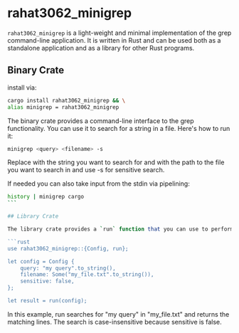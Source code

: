 # rahat3062_minigrep

`rahat3062_minigrep` is a light-weight and minimal implementation of the grep command-line application. It is written in Rust and can be used both as a standalone application and as a library for other Rust programs.

## Binary Crate

install via:

```bash
cargo install rahat3062_minigrep && \
alias minigrep = rahat3062_minigrep
```

The binary crate provides a command-line interface to the grep functionality. You can use it to search for a string in a file. Here's how to run it:

```bash
minigrep <query> <filename> -s
```

Replace <query> with the string you want to search for and <filename> with the path to the file you want to search in and use -s for sensitive search.

If needed you can also take input from the stdin via pipelining:

````bash
history | minigrep cargo
```

## Library Crate

The library crate provides a `run` function that you can use to perform a grep search programmatically. Here's an example:

```rust
use rahat3062_minigrep::{Config, run};

let config = Config {
    query: "my query".to_string(),
    filename: Some("my_file.txt".to_string()),
    sensitive: false,
};

let result = run(config);
````

In this example, run searches for "my query" in "my_file.txt" and returns the matching lines. The search is case-insensitive because sensitive is false.
